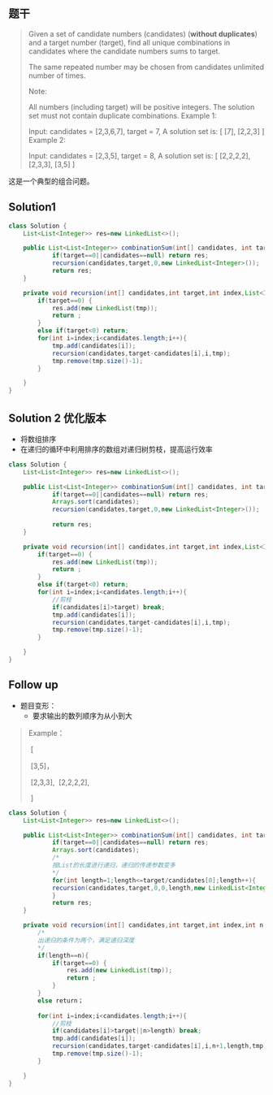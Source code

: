 ## 题干


> Given a set of candidate numbers (candidates) (**without duplicates**) and a target number (target), find all unique combinations in candidates where the candidate numbers sums to target.
>
> The same repeated number may be chosen from candidates unlimited number of times.
>
> Note:
>
> All numbers (including target) will be positive integers.
>The solution set must not contain duplicate combinations.
> Example 1:
> 
> Input: candidates = [2,3,6,7], target = 7,
>A solution set is:
> [
> [7],
> [2,2,3]
> ]
> Example 2:
> 
> Input: candidates = [2,3,5], target = 8,
>A solution set is:
> [
> [2,2,2,2],
> [2,3,3],
> [3,5]
> ]

这是一个典型的组合问题。

## Solution1 

```java
class Solution {
    List<List<Integer>> res=new LinkedList<>();

    public List<List<Integer>> combinationSum(int[] candidates, int target) {
            if(target==0||candidates==null) return res;
            recursion(candidates,target,0,new LinkedList<Integer>());     
            return res;
    }

    private void recursion(int[] candidates,int target,int index,List<Integer> tmp){
        if(target==0) {
            res.add(new LinkedList(tmp));
            return ;
        }
        else if(target<0) return;
        for(int i=index;i<candidates.length;i++){
            tmp.add(candidates[i]);
            recursion(candidates,target-candidates[i],i,tmp);
            tmp.remove(tmp.size()-1);
        }

    }
}
```



## Solution 2 优化版本

* 将数组排序
* 在递归的循环中利用排序的数组对递归树剪枝，提高运行效率

```java
class Solution {
    List<List<Integer>> res=new LinkedList<>();

    public List<List<Integer>> combinationSum(int[] candidates, int target) {
            if(target==0||candidates==null) return res;
            Arrays.sort(candidates);
            recursion(candidates,target,0,new LinkedList<Integer>());
        
            return res;
    }

    private void recursion(int[] candidates,int target,int index,List<Integer> tmp){
        if(target==0) {
            res.add(new LinkedList(tmp));
            return ;
        }
        else if(target<0) return;
        for(int i=index;i<candidates.length;i++){
            //剪枝
            if(candidates[i]>target) break;
            tmp.add(candidates[i]);
            recursion(candidates,target-candidates[i],i,tmp);
            tmp.remove(tmp.size()-1);
        }

    }
}
```



## Follow up

* 题目变形：
  * 要求输出的数列顺序为从小到大

> Example：
>
> ​	[
>
> ​	[3,5]，
>
> ​	[2,3,3],
> ​			[2,2,2,2],
>
> ​	]

```java
class Solution {
    List<List<Integer>> res=new LinkedList<>();

    public List<List<Integer>> combinationSum(int[] candidates, int target) {
            if(target==0||candidates==null) return res;
            Arrays.sort(candidates);
        	/*
        	按List的长度进行递归，递归的传递参数变多
        	*/
            for(int length=1;length<=target/candidates[0];length++){
            recursion(candidates,target,0,0,length,new LinkedList<Integer>());
            }
            return res;
    }

    private void recursion(int[] candidates,int target,int index,int n,int length,List<Integer> tmp){
        /*
        出递归的条件为两个，满足递归深度
        */
        if(length==n){
            if(target==0) {
                res.add(new LinkedList(tmp));
                return ;
            }
        }
        else return；
      
        for(int i=index;i<candidates.length;i++){
         	//剪枝
            if(candidates[i]>target||n>length) break;
            tmp.add(candidates[i]);
            recursion(candidates,target-candidates[i],i,n+1,length,tmp);
            tmp.remove(tmp.size()-1);
        }

    }
}
```

